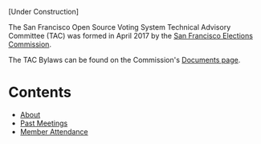 [Under Construction]

The San Francisco Open Source Voting System Technical Advisory Committee
(TAC) was formed in April 2017 by the [San Francisco
Elections Commission](http://sfgov.org/electionscommission/).

The TAC Bylaws can be found on the Commission's
[Documents page](http://sfgov.org/electionscommission/documents).

# Contents

- [About](about)
- [Past Meetings](past-meetings)
- [Member Attendance](attendance)

